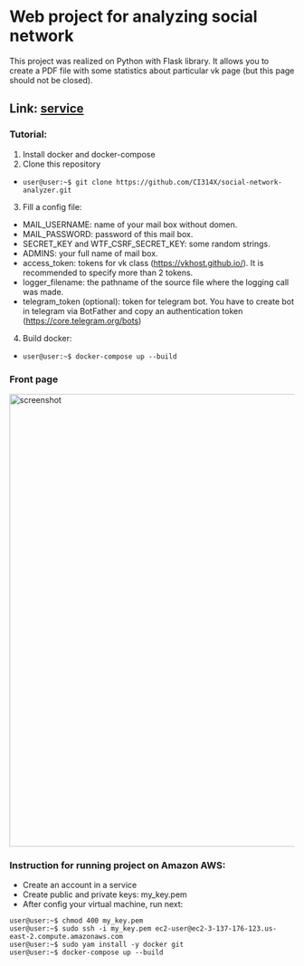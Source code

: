 # Web project for analyzing social network
This project was realized on Python with Flask library. It allows you to create a PDF file with some statistics about particular vk page (but this page should not be closed).<br>

## Link: [service](http://45.67.35.81:5555/vk_statistics)

### Tutorial:
1. Install docker and docker-compose
2. Clone this repository

  * ```console
    user@user:~$ git clone https://github.com/CI314X/social-network-analyzer.git
    ```
    
3. Fill a config file:

  * MAIL_USERNAME: name of your mail box without domen.
  * MAIL_PASSWORD: password of this mail box.
  * SECRET_KEY and WTF_CSRF_SECRET_KEY: some random strings.
  * ADMINS: your full name of mail box.
  * access_token: tokens for vk class (https://vkhost.github.io/). It is recommended to specify more than 2 tokens.
  * logger_filename: the pathname of the source file where the logging call was made.
  * telegram_token (optional): token for telegram bot. You have to create bot in telegram via BotFather and copy an authentication token (https://core.telegram.org/bots)

4. Build docker:

*  ```console
   user@user:~$ docker-compose up --build
   ```

<!-- #### Local link: http://localhost:5555/ -->

### Front page
<p align="left">
  <img src="static/readme_picture_vk_stat.png" width="800" title="screenshot">
</p>

### Instruction for running project on Amazon AWS:

* Create an account in a service
* Create public and private keys: my_key.pem
* After config your virtual machine, run next:
```console
user@user:~$ chmod 400 my_key.pem
user@user:~$ sudo ssh -i my_key.pem ec2-user@ec2-3-137-176-123.us-east-2.compute.amazonaws.com
user@user:~$ sudo yam install -y docker git
user@user:~$ docker-compose up --build
```
